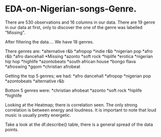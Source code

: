 # EDA-on-Nigerian-songs-Genre.

There are 530 observations and 16 columns in our data. There are 19 genre in our data at first, only to discover the one of the genre was labelled "Missing".

After filtering the data.... We have 18 genres.

There genres are:
*alternative r&b
*afropop
*indie r&b
*nigerian pop
*afro r&b
*afro dancehall
*Missing
*azonto
*soft rock
*hiplife
*erotica
*nigerian hip hop
*highlife
*azontobeats
*south african house
*bongo flava
*afroswing
*gqom
*christian afrobeat

Getting the top 5 genres; we had:
*afro dancehall
*afropop
*nigerian pop
*azontobeats
*alternative r&b

Bottom 5 genres were:
*christian afrobeat
*azonto
*soft rock
*hiplife
*highlife

Looking at the Heatmap; there is correlation seen. The only strong correlation is between energy and loudness. It is important to note that loud music is usually pretty energetic.

Take a look at the df.describe() table, there is a general spread of the data points.




